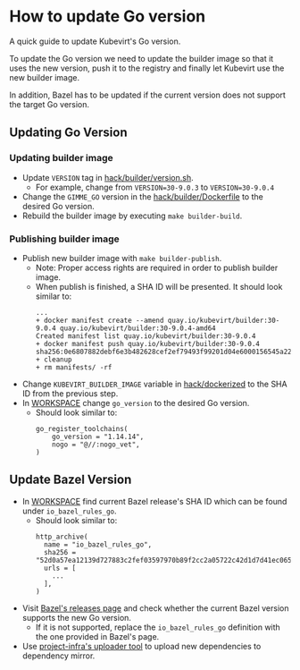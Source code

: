# How to update Go version 
A quick guide to update Kubevirt's Go version.

To update the Go version we need to update the builder image so that it uses the new version,
push it to the registry and finally let Kubevirt use the new builder image.

In addition, Bazel has to be updated if the current version does not support the target Go version.

## Updating Go Version
### Updating builder image
* Update `VERSION` tag in [hack/builder/version.sh](../hack/builder/version.sh).
  * For example, change from `VERSION=30-9.0.3` to `VERSION=30-9.0.4`
* Change the `GIMME_GO` version in the [hack/builder/Dockerfile](../hack/builder/Dockerfile) to the desired Go version.
* Rebuild the builder image by executing `make builder-build`.
  
### Publishing builder image
* Publish new builder image with `make builder-publish`.
  * Note: Proper access rights are required in order to publish builder image.
  * When publish is finished, a SHA ID will be presented. It should look similar to:
    ```shell
    ...
    + docker manifest create --amend quay.io/kubevirt/builder:30-9.0.4 quay.io/kubevirt/builder:30-9.0.4-amd64
    Created manifest list quay.io/kubevirt/builder:30-9.0.4
    + docker manifest push quay.io/kubevirt/builder:30-9.0.4
    sha256:0e6807882debf6e3b482628cef2ef79493f99201d04e6000156545a2233117f2
    + cleanup
    + rm manifests/ -rf
    ```
* Change `KUBEVIRT_BUILDER_IMAGE` variable in [hack/dockerized](../hack/dockerized) to the SHA ID from the previous step.
* In [WORKSPACE](../WORKSPACE) change `go_version` to the desired Go version.
  * Should look similar to:
    ```shell
    go_register_toolchains(
        go_version = "1.14.14",
        nogo = "@//:nogo_vet",
    )
    ```

## Update Bazel Version
* In [WORKSPACE](../WORKSPACE) find current Bazel release's SHA ID which can be found under `io_bazel_rules_go`.
  * Should look similar to:
    ```shell
    http_archive(
      name = "io_bazel_rules_go",
      sha256 = "52d0a57ea12139d727883c2fef03597970b89f2cc2a05722c42d1d7d41ec065b",
      urls = [
        ...
      ],
    )
    ```
* Visit [Bazel's releases page](https://github.com/bazelbuild/rules_go/releases) and check whether the current Bazel version supports the new Go version.
  * If it is not supported, replace the `io_bazel_rules_go` definition with the one provided in Bazel's page.
* Use [project-infra's uploader tool](https://github.com/kubevirt/project-infra/blob/master/plugins/cmd/uploader/README.md) to upload new dependencies to dependency mirror.


  
